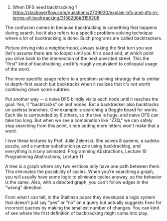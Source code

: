 1. When DFS need backtracking ?  https://stackoverflow.com/questions/2709030/explain-bfs-and-dfs-in-terms-of-backtracking/3156208#3156208

The confusion comes in because backtracking is something that happens during search, but it also refers to a specific problem-solving technique where a lot of backtracking is done. Such programs are called backtrackers.

Picture driving into a neighborhood, always taking the first turn you see (let's assume there are no loops) until you hit a dead end, at which point you drive back to the intersection of the next unvisited street. This the "first" kind of backtracking, and it's roughly equivalent to colloquial usage of the word.

The more specific usage refers to a problem-solving strategy that is similar to depth-first search but backtracks when it realizes that it's not worth continuing down some subtree.

Put another way -- a naive DFS blindly visits each node until it reaches the goal. Yes, it "backtracks" on leaf nodes. But a backtracker also backtracks on useless branches. One example is searching a Boggle board for words. Each tile is surrounded by 8 others, so the tree is huge, and naive DFS can take too long. But when we see a combination like "ZZQ," we can safely stop searching from this point, since adding more letters won't make that a word.

I love these lectures by Prof. Julie Zelenski. She solves 8 queens, a sudoku puzzle, and a number substitution puzzle using backtracking, and everything is nicely animated. Programming Abstractions, Lecture 10 Programming Abstractions, Lecture 11

A tree is a graph where any two vertices only have one path between them. This eliminates the possibility of cycles. When you're searching a graph, you will usually have some logic to eliminate cycles anyway, so the behavior is the same. Also, with a directed graph, you can't follow edges in the "wrong" direction.

From what I can tell, in the Stallman paper they developed a logic system that doesn't just say "yes" or "no" on a query but actually suggests fixes for incorrect queries by making the smallest number of changes. You can kind of see where the first definition of backtracking might come into play.
